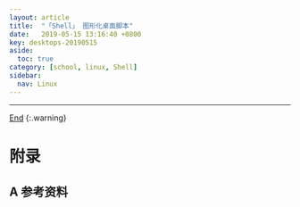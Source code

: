 ```yaml
---
layout: article
title:  "「Shell」 图形化桌面脚本"
date:   2019-05-15 13:16:40 +0800
key: desktops-20190515
aside:
  toc: true
category: [school, linux, Shell]
sidebar:
  nav: Linux
---
```

<span id="head"></span>
<!--more-->




-------------------  
[End](#head)
{:.warning}  


# 附录
## A 参考资料
